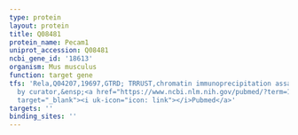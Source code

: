 ```yaml
---
type: protein
layout: protein
title: Q08481
protein_name: Pecam1
uniprot_accession: Q08481
ncbi_gene_id: '18613'
organism: Mus musculus
function: target gene
tfs: 'Rela,Q04207,19697,GTRD; TRRUST,chromatin immunoprecipitation assay; inferred
  by curator,&ensp;<a href="https://www.ncbi.nlm.nih.gov/pubmed/?term=10640752%5Buid%5D"
  target="_blank"><i uk-icon="icon: link"></i>Pubmed</a>'
targets: ''
binding_sites: ''
---
```

